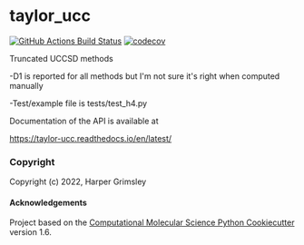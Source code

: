 taylor_ucc
==============================
[//]: # (Badges)
[![GitHub Actions Build Status](https://github.com/hrgrimsl/taylor_ucc/workflows/CI/badge.svg)](https://github.com/hrgrimsl/taylor_ucc/actions?query=workflow%3ACI)
[![codecov](https://codecov.io/gh/hrgrimsl/taylor_ucc/branch/master/graph/badge.svg)](https://codecov.io/gh/hrgrimsl/taylor_ucc/branch/master)


Truncated UCCSD methods

-D1 is reported for all methods but I'm not sure it's right when computed manually

-Test/example file is tests/test_h4.py

Documentation of the API is available at

 https://taylor-ucc.readthedocs.io/en/latest/

### Copyright

Copyright (c) 2022, Harper Grimsley


#### Acknowledgements
 
Project based on the 
[Computational Molecular Science Python Cookiecutter](https://github.com/molssi/cookiecutter-cms) version 1.6.
